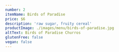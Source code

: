 ```yaml
---
number: 2
itemName: Birds of Paradise
price: $6
description: 'raw sugar, fruity cereal'
productImage: ./images/menu/birds-of-paradise.jpg
altText: Birds of Paradise Churros
glutenFree: false
vegan: false
---
```

